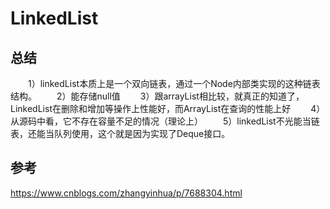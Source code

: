# LinkedList



## 总结

　　1）linkedList本质上是一个双向链表，通过一个Node内部类实现的这种链表结构。
　　2）能存储null值
　　3）跟arrayList相比较，就真正的知道了，LinkedList在删除和增加等操作上性能好，而ArrayList在查询的性能上好
　　4）从源码中看，它不存在容量不足的情况（理论上）
　　5）linkedList不光能当链表，还能当队列使用，这个就是因为实现了Deque接口。



## 参考

https://www.cnblogs.com/zhangyinhua/p/7688304.html